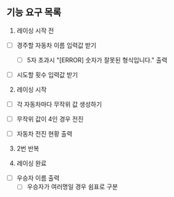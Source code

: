 ## 기능 요구 목록

1. 레이싱 시작 전

- [ ] 경주할 자동차 이름 입력값 받기
    - [ ] 5자 초과시 "[ERROR] 숫자가 잘못된 형식입니다." 출력
- [ ] 시도할 횟수 입력값 받기


2. 레이싱 시작
- [ ] 각 자동차마다 무작위 값 생성하기

- [ ] 무작위 값이 4인 경우 전진

- [ ] 자동차 전진 현황 출력


3. 2번 반복


4. 레이싱 완료
- [ ] 우승자 이름 출력
    - [ ] 우승자가 여러명일 경우 쉼표로 구분